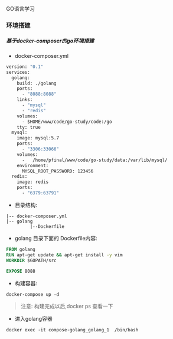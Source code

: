 GO语言学习

### 环境搭建

##### 基于docker-composer的go环境搭建



- docker-composer.yml

```dockerfile
version: "0.1"
services:
  golang:
    build: ./golang
    ports:
      - "8088:8088"
    links:
      - "mysql"
      - "redis"
    volumes:
      - $HOME/www/code/go-study/code:/go
    tty: true
  mysql:
    image: mysql:5.7
    ports:
      - "3306:33066"
    volumes:
      -   /home/pfinal/www/code/go-study/data:/var/lib/mysql/
    environment:
      MYSQL_ROOT_PASSWORD: 123456
  redis:
    image: redis
    ports:
      - "6379:63791"   
```



- 目录结构:

```
|-- docker-composer.yml
|-- golang
         |--Dockerfile
```

- golang 目录下面的 Dockerfile内容:

```dockerfile
FROM golang
RUN apt-get update && apt-get install -y vim
WORKDIR $GOPATH/src
 
EXPOSE 8088
```



- 构建容器:

```
docker-compose up -d
```

> 注意: 构建完成以后,docker ps 查看一下

- 进入golang容器 

```shell
docker exec -it compose-golang_golang_1  /bin/bash
```

